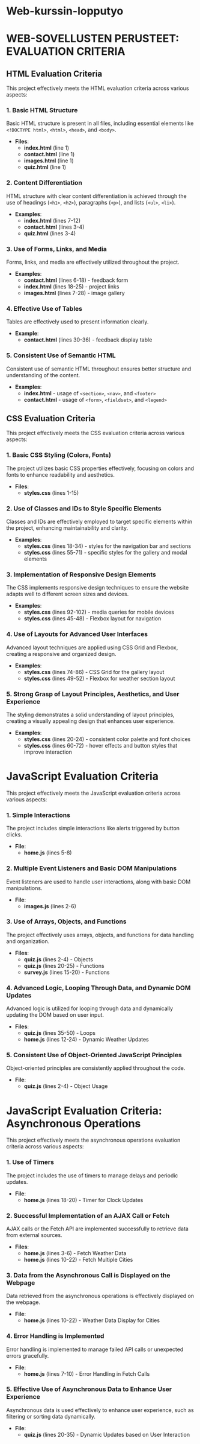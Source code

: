 # Web-kurssin-lopputyo

# WEB-SOVELLUSTEN PERUSTEET: EVALUATION CRITERIA

## HTML Evaluation Criteria

This project effectively meets the HTML evaluation criteria across various aspects:

### 1. Basic HTML Structure
Basic HTML structure is present in all files, including essential elements like `<!DOCTYPE html>`, `<html>`, `<head>`, and `<body>`.
- **Files**: 
  - **index.html** (line 1)
  - **contact.html** (line 1)
  - **images.html** (line 1)
  - **quiz.html** (line 1)

### 2. Content Differentiation
HTML structure with clear content differentiation is achieved through the use of headings (`<h1>`, `<h2>`), paragraphs (`<p>`), and lists (`<ul>`, `<li>`).
- **Examples**:
  - **index.html** (lines 7-12)
  - **contact.html** (lines 3-4)
  - **quiz.html** (lines 3-4)

### 3. Use of Forms, Links, and Media
Forms, links, and media are effectively utilized throughout the project.
- **Examples**:
  - **contact.html** (lines 6-18) - feedback form
  - **index.html** (lines 18-25) - project links
  - **images.html** (lines 7-28) - image gallery

### 4. Effective Use of Tables
Tables are effectively used to present information clearly.
- **Example**:
  - **contact.html** (lines 30-36) - feedback display table

### 5. Consistent Use of Semantic HTML
Consistent use of semantic HTML throughout ensures better structure and understanding of the content.
- **Examples**:
  - **index.html** - usage of `<section>`, `<nav>`, and `<footer>`
  - **contact.html** - usage of `<form>`, `<fieldset>`, and `<legend>`


  
## CSS Evaluation Criteria

This project effectively meets the CSS evaluation criteria across various aspects:

### 1. Basic CSS Styling (Colors, Fonts)
The project utilizes basic CSS properties effectively, focusing on colors and fonts to enhance readability and aesthetics.
- **Files**:
  - **styles.css** (lines 1-15)

### 2. Use of Classes and IDs to Style Specific Elements
Classes and IDs are effectively employed to target specific elements within the project, enhancing maintainability and clarity.
- **Examples**:
  - **styles.css** (lines 18-34) - styles for the navigation bar and sections
  - **styles.css** (lines 55-71) - specific styles for the gallery and modal elements

### 3. Implementation of Responsive Design Elements
The CSS implements responsive design techniques to ensure the website adapts well to different screen sizes and devices.
- **Examples**:
  - **styles.css** (lines 92-102) - media queries for mobile devices
  - **styles.css** (lines 45-48) - Flexbox layout for navigation

### 4. Use of Layouts for Advanced User Interfaces
Advanced layout techniques are applied using CSS Grid and Flexbox, creating a responsive and organized design.
- **Examples**:
  - **styles.css** (lines 74-86) - CSS Grid for the gallery layout
  - **styles.css** (lines 49-52) - Flexbox for weather section layout

### 5. Strong Grasp of Layout Principles, Aesthetics, and User Experience
The styling demonstrates a solid understanding of layout principles, creating a visually appealing design that enhances user experience.
- **Examples**:
  - **styles.css** (lines 20-24) - consistent color palette and font choices
  - **styles.css** (lines 60-72) - hover effects and button styles that improve interaction



# JavaScript Evaluation Criteria

This project effectively meets the JavaScript evaluation criteria across various aspects:

### 1. Simple Interactions
The project includes simple interactions like alerts triggered by button clicks.
- **File**: 
  - **home.js** (lines 5-8)

### 2. Multiple Event Listeners and Basic DOM Manipulations
Event listeners are used to handle user interactions, along with basic DOM manipulations.
- **File**: 
  - **images.js** (lines 2-6)

### 3. Use of Arrays, Objects, and Functions
The project effectively uses arrays, objects, and functions for data handling and organization.
- **Files**: 
  - **quiz.js** (lines 2-4) - Objects
  - **quiz.js** (lines 20-25) - Functions
  - **survey.js** (lines 15-20) - Functions

### 4. Advanced Logic, Looping Through Data, and Dynamic DOM Updates
Advanced logic is utilized for looping through data and dynamically updating the DOM based on user input.
- **Files**: 
  - **quiz.js** (lines 35-50) - Loops
  - **home.js** (lines 12-24) - Dynamic Weather Updates

### 5. Consistent Use of Object-Oriented JavaScript Principles
Object-oriented principles are consistently applied throughout the code.
- **File**: 
  - **quiz.js** (lines 2-4) - Object Usage



# JavaScript Evaluation Criteria: Asynchronous Operations

This project effectively meets the asynchronous operations evaluation criteria across various aspects:

### 1. Use of Timers
The project includes the use of timers to manage delays and periodic updates.
- **File**: 
  - **home.js** (lines 18-20) - Timer for Clock Updates

### 2. Successful Implementation of an AJAX Call or Fetch
AJAX calls or the Fetch API are implemented successfully to retrieve data from external sources.
- **Files**: 
  - **home.js** (lines 3-6) - Fetch Weather Data
  - **home.js** (lines 10-22) - Fetch Multiple Cities

### 3. Data from the Asynchronous Call is Displayed on the Webpage
Data retrieved from the asynchronous operations is effectively displayed on the webpage.
- **File**: 
  - **home.js** (lines 10-22) - Weather Data Display for Cities

### 4. Error Handling is Implemented
Error handling is implemented to manage failed API calls or unexpected errors gracefully.
- **File**: 
  - **home.js** (lines 7-10) - Error Handling in Fetch Calls

### 5. Effective Use of Asynchronous Data to Enhance User Experience
Asynchronous data is used effectively to enhance user experience, such as filtering or sorting data dynamically.
- **File**: 
  - **quiz.js** (lines 20-35) - Dynamic Updates based on User Interaction
